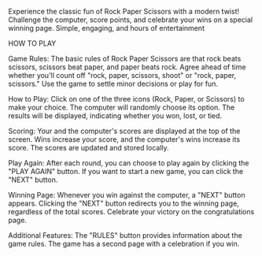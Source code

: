 Experience the classic fun of Rock Paper Scissors with a modern twist! Challenge the computer, score points, and celebrate your wins on a special winning page. Simple, engaging, and hours of entertainment

HOW TO PLAY

Game Rules:
The basic rules of Rock Paper Scissors are that rock beats scissors, scissors beat paper, and paper beats rock.
Agree ahead of time whether you'll count off "rock, paper, scissors, shoot" or "rock, paper, scissors."
Use the game to settle minor decisions or play for fun.

How to Play:
Click on one of the three icons (Rock, Paper, or Scissors) to make your choice.
The computer will randomly choose its option.
The results will be displayed, indicating whether you won, lost, or tied.

Scoring:
Your and the computer's scores are displayed at the top of the screen.
Wins increase your score, and the computer's wins increase its score.
The scores are updated and stored locally.

Play Again:
After each round, you can choose to play again by clicking the "PLAY AGAIN" button.
If you want to start a new game, you can click the "NEXT" button.

Winning Page:
Whenever you win against the computer, a "NEXT" button appears.
Clicking the "NEXT" button redirects you to the winning page, regardless of the total scores.
Celebrate your victory on the congratulations page.

Additional Features:
The "RULES" button provides information about the game rules.
The game has a second page with a celebration if you win.
